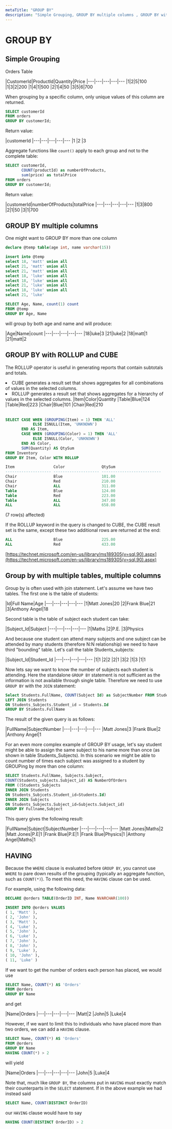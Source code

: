 ```yaml
---
metaTitle: "GROUP BY"
description: "Simple Grouping, GROUP BY multiple columns , GROUP BY with ROLLUP and CUBE, Group by with multiple tables, multiple columns, HAVING"
---
```


# GROUP BY




## Simple Grouping


Orders Table

|CustomerId|ProductId|Quantity|Price
|---|---|---|---|---
|1|2|5|100
|1|3|2|200
|1|4|1|500
|2|1|4|50
|3|5|6|700

When grouping by a specific column, only unique values of this column are returned.

```sql
SELECT customerId
FROM orders
GROUP BY customerId;

```

Return value:

|customerId
|---|---|---|---|---
|1
|2
|3

Aggregate functions like `count()` apply to each group and not to the complete table:

```sql
SELECT customerId, 
       COUNT(productId) as numberOfProducts,
       sum(price) as totalPrice
FROM orders
GROUP BY customerId;

```

Return value:

|customerId|numberOfProducts|totalPrice
|---|---|---|---|---
|1|3|800
|2|1|50
|3|1|700



## GROUP BY multiple columns 


One might want to GROUP BY more than one column

```sql
declare @temp table(age int, name varchar(15))

insert into @temp
select 18, 'matt' union all
select 21, 'matt' union all
select 21, 'matt' union all
select 18, 'luke' union all
select 18, 'luke' union all
select 21, 'luke' union all
select 18, 'luke' union all
select 21, 'luke'

SELECT Age, Name, count(1) count
FROM @temp 
GROUP BY Age, Name

```

will group by both age and name and will produce:

|Age|Name|count
|---|---|---|---|---
|18|luke|3
|21|luke|2
|18|matt|1
|21|matt|2



## GROUP BY with ROLLUP and CUBE


The ROLLUP operator is useful in generating reports that contain subtotals and totals.

<li>
CUBE generates a result set that shows aggregates for all combinations of values in the selected columns.
</li>
<li>
ROLLUP generates a result set that shows aggregates for a hierarchy of values in the selected columns.
<table><thead>|Item|Color|Quantity
</thead><tbody>|Table|Blue|124
|Table|Red|223
|Chair|Blue|101
|Chair|Red|210
</tbody></table></li>

```sql
SELECT CASE WHEN (GROUPING(Item) = 1) THEN 'ALL'
            ELSE ISNULL(Item, 'UNKNOWN')
       END AS Item,
       CASE WHEN (GROUPING(Color) = 1) THEN 'ALL'
            ELSE ISNULL(Color, 'UNKNOWN')
       END AS Color,
       SUM(Quantity) AS QtySum
FROM Inventory
GROUP BY Item, Color WITH ROLLUP

Item                 Color                QtySum                     
-------------------- -------------------- -------------------------- 
Chair                Blue                 101.00                     
Chair                Red                  210.00                     
Chair                ALL                  311.00                     
Table                Blue                 124.00                     
Table                Red                  223.00                     
Table                ALL                  347.00                     
ALL                  ALL                  658.00 

```

(7 row(s) affected)

If the ROLLUP keyword in the query is changed to CUBE, the CUBE result set is the same, except these two additional rows are returned at the end:

```sql
ALL                  Blue                 225.00                     
ALL                  Red                  433.00 

```

[https://technet.microsoft.com/en-us/library/ms189305(v=sql.90).aspx](https://technet.microsoft.com/en-us/library/ms189305(v=sql.90).aspx)



## Group by with multiple tables, multiple columns


Group by is often used with join statement. Let's assume we have two tables. The first one is the table of students:

|Id|Full Name|Age
|---|---|---|---|---
|1|Matt Jones|20
|2|Frank Blue|21
|3|Anthony Angel|18

Second table is the table of subject each student can take:

|Subject_Id|Subject
|---|---|---|---|---
|1|Maths
|2|P.E.
|3|Physics

And because one student can attend many subjects and one subject can be attended by many students (therefore N:N relationship) we need to have third "bounding" table. Let's call the table Students_subjects:

|Subject_Id|Student_Id
|---|---|---|---|---
|1|1
|2|2
|2|1
|3|2
|1|3
|1|1

Now lets say we want to know the number of subjects each student is attending. Here the standalone `GROUP BY` statement is not sufficient as the information is not available through single table. Therefore we need to use `GROUP BY` with the `JOIN` statement:

```sql
Select Students.FullName, COUNT(Subject Id) as SubjectNumber FROM Students_Subjects
LEFT JOIN Students
ON Students_Subjects.Student_id = Students.Id
GROUP BY Students.FullName

```

The result of the given query is as follows:

|FullName|SubjectNumber
|---|---|---|---|---
|Matt Jones|3
|Frank Blue|2
|Anthony Angel|1

For an even more complex example of GROUP BY usage, let's say student might be able to assign the same subject to his name more than once (as shown in table Students_Subjects).
In this scenario we might be able to count number of times each subject was assigned to a student by GROUPing by more than one column:

```sql
SELECT Students.FullName, Subjects.Subject,
COUNT(Students_subjects.Subject_id) AS NumberOfOrders
FROM ((Students_Subjects
INNER JOIN Students
ON Students_Subjcets.Student_id=Students.Id)
INNER JOIN Subjects
ON Students_Subjects.Subject_id=Subjects.Subject_id)
GROUP BY Fullname,Subject

```

This query gives the following result:

|FullName|Subject|SubjectNumber
|---|---|---|---|---
|Matt Jones|Maths|2
|Matt Jones|P.E|1
|Frank Blue|P.E|1
|Frank Blue|Physics|1
|Anthony Angel|Maths|1



## HAVING


Because the `WHERE` clause is evaluated before `GROUP BY`, you cannot use `WHERE` to pare down results of the grouping (typically an aggregate function, such as `COUNT(*)`). To meet this need, the `HAVING` clause can be used.

For example, using the following data:

```sql
DECLARE @orders TABLE(OrderID INT, Name NVARCHAR(100))

INSERT INTO @orders VALUES
( 1, 'Matt' ),
( 2, 'John' ),
( 3, 'Matt' ),
( 4, 'Luke' ),
( 5, 'John' ),
( 6, 'Luke' ),
( 7, 'John' ),
( 8, 'John' ),
( 9, 'Luke' ),
( 10, 'John' ),
( 11, 'Luke' )

```

If we want to get the number of orders each person has placed, we would use

```sql
SELECT Name, COUNT(*) AS 'Orders'
FROM @orders
GROUP BY Name

```

and get

|Name|Orders
|---|---|---|---|---
|Matt|2
|John|5
|Luke|4

However, if we want to limit this to individuals who have placed more than two orders, we can add a `HAVING` clause.

```sql
SELECT Name, COUNT(*) AS 'Orders'
FROM @orders
GROUP BY Name
HAVING COUNT(*) > 2

```

will yield

|Name|Orders
|---|---|---|---|---
|John|5
|Luke|4

Note that, much like `GROUP BY`, the columns put in `HAVING` must exactly match their counterparts in the `SELECT` statement. If in the above example we had instead said

```sql
SELECT Name, COUNT(DISTINCT OrderID)

```

our `HAVING` clause would have to say

```sql
HAVING COUNT(DISTINCT OrderID) > 2

```

